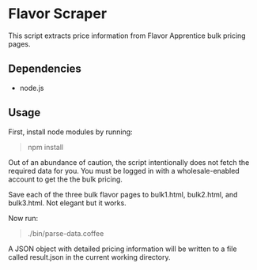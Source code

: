# Flavor Scraper

This script extracts price information from Flavor Apprentice bulk pricing pages.

## Dependencies

* node.js

## Usage

First, install node modules by running:

> npm install

Out of an abundance of caution, the script intentionally does not fetch the required data for you.
You must be logged in with a wholesale-enabled account to get the the bulk pricing.

Save each of the three bulk flavor pages to bulk1.html, bulk2.html, and bulk3.html. Not elegant but it works.

Now run:

> ./bin/parse-data.coffee

A JSON object with detailed pricing information will be written to a file called result.json in the current working directory.